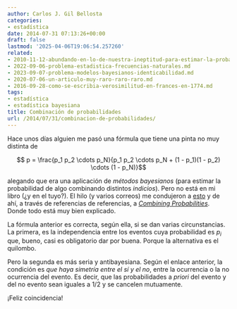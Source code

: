 ```yaml
---
author: Carlos J. Gil Bellosta
categories:
- estadística
date: 2014-07-31 07:13:26+00:00
draft: false
lastmod: '2025-04-06T19:06:54.257260'
related:
- 2010-11-12-abundando-en-lo-de-nuestra-ineptitud-para-estimar-la-probabilidad-condicionada.md
- 2022-09-06-problema-estadistica-frecuencias-naturales.md
- 2023-09-07-problema-modelos-bayesianos-identicabilidad.md
- 2020-07-06-un-articulo-muy-raro-raro-raro.md
- 2016-09-28-como-se-escribia-verosimilitud-en-frances-en-1774.md
tags:
- estadística
- estadística bayesiana
title: Combinación de probabilidades
url: /2014/07/31/combinacion-de-probabilidades/
---
```


Hace unos días alguien me pasó una fórmula que tiene una pinta no muy distinta de

$$ p = \frac{p_1 p_2 \cdots p_N}{p_1 p_2 \cdots p_N + (1 - p_1)(1 - p_2) \cdots (1 - p_N)}$$

alegando que era una aplicación de _métodos bayesianos_ (para estimar la probabilidad de algo combinando distintos _indicios_). Pero no está en mi libro (¿y en el tuyo?). El hilo (y varios correos) me condujeron a [esto](http://en.wikipedia.org/wiki/Bayesian_spam_filtering#Combining_individual_probabilities) y de ahí, a través de referencias de referencias, a [_Combining Probabilities_](http://www.mathpages.com/home/kmath267.htm). Donde todo está muy bien explicado.

La fórmula anterior es correcta, según ella, si se dan varias circunstancias. La primera, es la independencia entre los eventos cuya probabilidad es $p_i$ que, bueno, casi es obligatorio dar por buena. Porque la alternativa es el quilombo.

Pero la segunda es más seria y antibayesiana. Según el enlace anterior, la condición es _que haya simetría entre el sí y el no_, entre la ocurrencia o la no ocurrencia del evento. Es decir, que las probabilidades a _priori_ del evento y del no evento sean iguales a 1/2 y se cancelen mutuamente.

¡Feliz coincidencia!